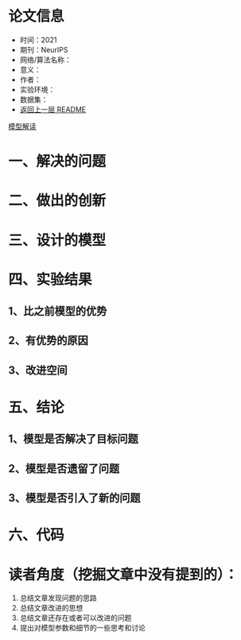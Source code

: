 # 论文信息
- 时间：2021
- 期刊：NeurIPS
- 网络/算法名称：
- 意义：
- 作者：
- 实验环境：
- 数据集：
- [返回上一层 README](../README.md)

[模型解读](./Diffusion%20Models%20Beat%20GANs%20on%20Image%20Synthesis.pdf)

# 一、解决的问题

# 二、做出的创新

# 三、设计的模型

# 四、实验结果

## 1、比之前模型的优势

## 2、有优势的原因

## 3、改进空间

# 五、结论

## 1、模型是否解决了目标问题

## 2、模型是否遗留了问题

## 3、模型是否引入了新的问题

# 六、代码

# 读者角度（挖掘文章中没有提到的）：
1. 总结文章发现问题的思路
2. 总结文章改进的思想
3. 总结文章还存在或者可以改进的问题
4. 提出对模型参数和细节的一些思考和讨论
